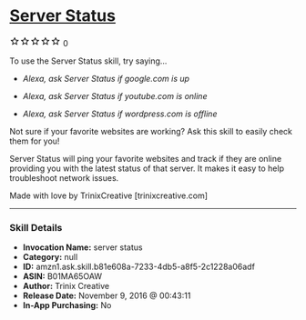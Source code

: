# [Server Status](http://alexa.amazon.com/#skills/amzn1.ask.skill.b81e608a-7233-4db5-a8f5-2c1228a06adf)
![0 stars](../../images/ic_star_border_black_18dp_1x.png)![0 stars](../../images/ic_star_border_black_18dp_1x.png)![0 stars](../../images/ic_star_border_black_18dp_1x.png)![0 stars](../../images/ic_star_border_black_18dp_1x.png)![0 stars](../../images/ic_star_border_black_18dp_1x.png) 0

To use the Server Status skill, try saying...

* *Alexa, ask Server Status if google.com is up*

* *Alexa, ask Server Status if youtube.com is online*

* *Alexa, ask Server Status if wordpress.com is offline*

Not sure if your favorite websites are working? Ask this skill to easily check them for you!

Server Status will ping your favorite websites and track if they are online providing you with the latest status of that server. It makes it easy to help troubleshoot network issues.

Made with love by TrinixCreative [trinixcreative.com]

***

### Skill Details

* **Invocation Name:** server status
* **Category:** null
* **ID:** amzn1.ask.skill.b81e608a-7233-4db5-a8f5-2c1228a06adf
* **ASIN:** B01MA65OAW
* **Author:** Trinix Creative
* **Release Date:** November 9, 2016 @ 00:43:11
* **In-App Purchasing:** No
